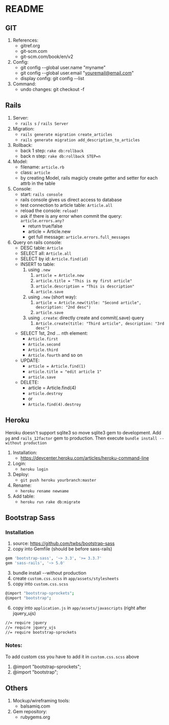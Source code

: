 # README

## GIT
1. References:
    - gitref.org
    - git-scm.com
    - git-scm.com/book/en/v2
2. Config:
    - git config --global user.name "myname"
    - git config --global user.email "youremail@email.com"
    - display config: git config --list
3. Command:
    - undo changes: git checkout -f

## Rails
1. Server:
    - `rails s` / `rails Server`
2. Migration:
    - `rails generate migration create_articles`
    - `rails generate migration add_description_to_articles`
3. Rollback:
    - back 1 step: `rake db:rollback`
    - back n step: `rake db:rollback STEP=n`
3. Model:
    - filename: `article.rb`
    - class: `article`
    - by creating Model, rails magicly create getter and setter for each attrb in the table
4. Console:
    - start: `rails console`
    - rails console gives us direct access to database
    - test connection to article table: `Article.all`
    - reload the console: `reload!`
    - ask if there is any error when commit the query: `article.errors.any?` 
        - return true/false
        - article = Article.new
        - get full message: `article.errors.full_messages`
5. Query on rails console:
    - DESC table: `Article`
    - SELECT all: `Article.all`
    - SELECT by id: `Article.find(id)`
    - INSERT to table:
        1. using `.new`
            1. `article = Article.new`
            2. `article.title = "This is my first article"`
            3. `article.description = "This is description"`
            4. `article.save`
        2. using `.new` (short way):
            1. `article = Article.new(title: "Second article", description: "2nd desc")`
            2. `article.save`
        3. using `.create`: directly create and commit(.save) query
            1. `Article.create(title: "Third article", description: "3rd desc")`
    - SELECT 1st, 2nd ... nth element:
        - `Article.first`
        - `Article.second`
        - `Article.third`
        - `Article.fourth` and so on
    - UPDATE:
        - `article = Article.find(1)`
        - `article.title = "edit article 1"`
        - `article.save`
    - DELETE:
        - article = Article.find(4)
        - `article.destroy`
        - or
        - `Article.find(4).destroy`

## Heroku
Heroku doesn't support sqlite3 so move sqlite3 gem to development. Add `pg` and `rails_12factor` gem to production.
Then execute `bundle install --without production`
1. Installation:
    - https://devcenter.heroku.com/articles/heroku-command-line
2. Login:
    - `heroku login`
3. Deploy:
    - `git push heroku yourbranch:master`
4. Rename:
    - `heroku rename newname`
5. Add table:
    - `heroku run rake db:migrate`

## Bootstrap Sass
### Installation
1. source: https://github.com/twbs/bootstrap-sass
2. copy into Gemfile (should be before sass-rails)
```sh
gem 'bootstrap-sass', '~> 3.3', '>= 3.3.7'
gem 'sass-rails', '~> 5.0'
```
3. bundle install --without production
4. create `custom.css.scss` in `app/assets/stylesheets`
5. copy into `custom.css.scss`
```sh
@import "bootstrap-sprockets";
@import "bootstrap";
```
6. copy into `application.js` in `app/assets/javascripts` (right after jquery_ujs)
```sh
//= require jquery
//= require jquery_ujs
//= require bootstrap-sprockets
```

### Notes:
To add custom css you have to add it in `custom.css.scss` above
1. @import "bootstrap-sprockets";
2. @import "bootstrap";


## Others
1. Mockup/wireframing tools:
    - balsamiq.com
2. Gem repository:
    - rubygems.org